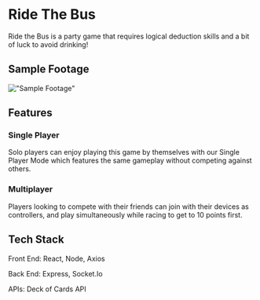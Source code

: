 # Ride The Bus

Ride the Bus is a party game that requires logical deduction skills and a bit of luck to avoid drinking! 

## Sample Footage

!["Sample Footage"](https://github.com/lschan12/ride-the-bus/blob/main/public/busriders.gif?raw=true)

## Features

### Single Player

Solo players can enjoy playing this game by themselves with our Single Player Mode which features the same gameplay without competing against others. 

### Multiplayer 

Players looking to compete with their friends can join with their devices as controllers, and play simultaneously while racing to get to 10 points first.

## Tech Stack

Front End: React, Node, Axios

Back End: Express, Socket.Io

APIs: Deck of Cards API 